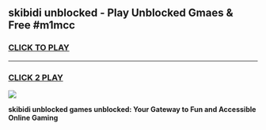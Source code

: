 
## skibidi unblocked - Play Unblocked Gmaes & Free #m1mcc
<h3>
<a href="https://news.freeplayer.one?title=skibidi_unblocked&ref=24F">CLICK TO PLAY</a></h3>
<hr>

<h3>
<a href="https://news.freeplayer.one?title=skibidi_unblocked&ref=24F">CLICK 2 PLAY</a>
  
</h3>

<a href="https://news.freeplayer.one?title=skibidi_unblocked&ref=24F/"><img src="https://clearcache.store/games.png"></a>


**skibidi unblocked games unblocked: Your Gateway to Fun and Accessible Online Gaming**
